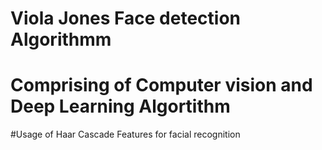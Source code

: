 # Viola Jones Face detection Algorithmm
# Comprising of Computer vision and Deep Learning  Algortithm

#Usage of Haar Cascade Features for facial recognition
